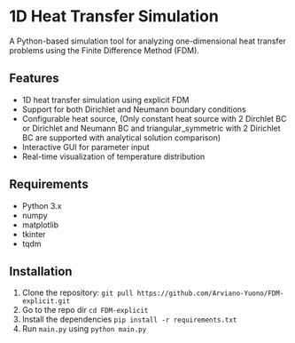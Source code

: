 # 1D Heat Transfer Simulation

A Python-based simulation tool for analyzing one-dimensional heat transfer problems using the Finite Difference Method (FDM).

## Features

- 1D heat transfer simulation using explicit FDM
- Support for both Dirichlet and Neumann boundary conditions
- Configurable heat source, (Only constant heat source with 2 Dirchlet BC or Dirichlet and Neumann BC and triangular_symmetric with 2 Dirichlet BC are supported with analytical solution comparison)
- Interactive GUI for parameter input
- Real-time visualization of temperature distribution

## Requirements

- Python 3.x
- numpy
- matplotlib
- tkinter
- tqdm

## Installation

1. Clone the repository:
   `git pull https://github.com/Arviano-Yuono/FDM-explicit.git`
2. Go to the repo dir
   `cd FDM-explicit`
3. Install the dependencies
   `pip install -r requirements.txt`
4. Run `main.py` using
   `python main.py`

